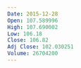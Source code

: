 ```yaml
---
Date: 2015-12-28
Open: 107.589996
High: 107.690002
Low: 106.18
Close: 106.82
Adj Close: 102.030251
Volume: 26704200
---
```

